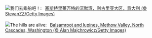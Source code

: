 ![](https://www.bing.com/th?id=OHR.SestriLevante_ZH-CN9286254645_UHD.jpg&w=1000)我们去乘船吧！:&nbsp;&ensp;[塞斯特里莱万特的沉默湾，利古里亚大区，意大利 (© StevanZZ/Getty Images)](https://www.bing.com/th?id=OHR.SestriLevante_ZH-CN9286254645_UHD.jpg)
<br><br/>
![](https://www.bing.com/th?id=OHR.MethowWildflowers_EN-US4937353385_UHD.jpg&w=1000)The hills are alive:&nbsp;&ensp;[Balsamroot and lupines, Methow Valley, North Cascades, Washington (© Alan Majchrowicz/Getty Images)](https://www.bing.com/th?id=OHR.MethowWildflowers_EN-US4937353385_UHD.jpg)
<br><br/>
